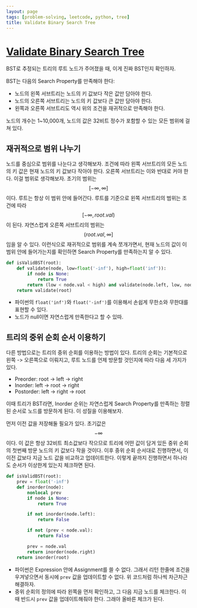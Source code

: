 ```yaml
---
layout: page
tags: [problem-solving, leetcode, python, tree]
title: Validate Binary Search Tree
---
```


# [Validate Binary Search Tree](https://leetcode.com/problems/validate-binary-search-tree/)

 BST로 추정되는 트리의 루트 노드가 주어졌을 때, 이게 진짜 BST인지
 확인하자.

 BST는 다음의 Search Property를 만족해야 한다:
 - 노드의 왼쪽 서브트리는 노드의 키 값보다 작은 값만 담아야 한다.
 - 노드의 오른쪽 서브트리는 노드의 키 값보다 큰 값만 담아야 한다.
 - 왼쪽과 오른쪽 서브트리도 역시 위의 조건을 재귀적으로 만족해야 한다.

 노드의 개수는 1~10,000개, 노드의 값은 32비트 정수가 포함할 수 있는
 모든 범위에 걸쳐 있다.

## 재귀적으로 범위 나누기

 노드를 중심으로 범위를 나눈다고 생각해보자. 조건에 따라 왼쪽
 서브트리의 모든 노드의 키 값은 현재 노드의 키 값보다 작아야
 한다. 오른쪽 서브트리는 이와 반대로 커야 한다. 이걸 범위로
 생각해보자. 초기의 범위는 $$ [-\infty, \infty] $$ 이다. 루트는 항상
 이 범위 안에 들어간다. 루트를 기준으로 왼쪽 서브트리의 범위는 조건에
 따라 $$ [-\infty, root.val) $$이 된다. 자연스럽게 오른쪽 서브트리의
 범위는 $$ (root.val, \infty] $$ 임을 알 수 있다. 이런식으로
 재귀적으로 범위를 계속 쪼개가면서, 현재 노드의 값이 이 범위 안에
 들어가는지를 확인하면 Search Property를 만족하는지 알 수 있다.

```python
def isValidBST(root):
    def validate(node, low=float('-inf'), high=float('inf')):
        if node is None:
            return True
        return (low < node.val < high) and validate(node.left, low, node.val) and validate(node.right, node.val, high)
    return validate(root)
```

 - 파이썬의 `float('inf')`와 `float('-inf')`를 이용해서 손쉽게
   무한소와 무한대를 표현할 수 있다.
 - 노드가 null이면 자연스럽게 만족한다고 할 수 있따.

## 트리의 중위 순회 순서 이용하기

 다른 방법으로는 트리의 중위 순회를 이용하는 방법이 있다. 트리의
 순회는 기본적으로 왼쪽 -> 오른쪽으로 이뤄지고, 루트 노드를 언제
 방문할 것인지에 따라 다음 세 가지가 있다.
 - Preorder: root -> left -> right
 - Inorder: left -> root -> right
 - Postorder: left -> right -> root

 이때 트리가 BST라면, Inorder 순위는 자연스럽게 Search Property를
 만족하는 정렬된 순서로 노드를 방문하게 된다. 이 성질을 이용해보자.

 먼저 이전 값을 저장해둘 필요가 있다. 초기값은 $$-\infty$$이다. 이
 값은 항상 32비트 최소값보다 작으므로 트리에 어떤 값이 담겨 있든 중위
 순회의 첫번째 방문 노드의 키 값보다 작을 것이다. 이후 중위 순회
 순서대로 진행하면서, 이 이전 값보다 지금 노드 값을 비교하고
 업데이트한다. 이렇게 끝까지 진행하면서 하나라도 순서가 이상한게
 있는지 체크하면 된다.

```python
def isValidBST(root):
    prev = float('-inf')
    def inorder(node):
        nonlocal prev
        if node is None:
            return True

        if not inorder(node.left):
            return False

        if not (prev < node.val):
            return False

        prev = node.val
        return inorder(node.right)
    return inorder(root)
```

 - 파이썬은 Expression 안에 Assignment를 쓸 수 없다. 그래서 리턴
   한줄에 조건을 우겨넣으면서 동시에 `prev` 값을 업데이트할 수
   없다. 위 코드처럼 하나씩 차근차근 해결하자.
 - 중위 순회의 정의에 따라 왼쪽을 먼저 확인하고, 그 다음 지금 노드를
   체크한다. 이때 반드시 `prev` 값을 업데이트해줘야 한다. 그래야
   올바른 체크가 된다.
